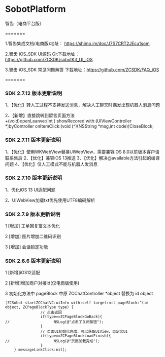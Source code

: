 # SobotPlatform
智齿（电商平台版） 




=======

1.智齿集成文档(电商版)地址： https://shimo.im/doc/J7S7CRT2JEcu1som   

2.智齿 iOS_SDK UI源码 Git下载地址：https://github.com/ZCSDK/sobotKit_UI_iOS  

3.智齿 iOS_SDK 常见问题解答 下载地址：https://github.com/ZCSDK/FAQ_iOS        

=======

### SDK 2.7.12 版本更新说明
1、【优化】转人工过程不支持发送消息，解决人工聊天时偶发出现机器人消息问题    

2、【新增】直接跳转到留言页面方法   
+(void)openLeanve:(int ) showRecored with:(UIViewController *)byController onItemClick:(void (^)(NSString *msg,int code))CloseBlock;



### SDK 2.7.11 版本更新说明
1、【优化】使用WKWebView替换UIWebView，需要兼容iOS 8.0以前版本客户请联系售后
2、【优化】兼容iOS 13推送
3、【优化】解决@available方法引起的编译问题
4、【优化】仅人工模式不能与机器人发消息


### SDK 2.7.10 版本更新说明   

1、优化iOS 13 UI适配问题  

2、UIWebView加载txt优先使用UTF8编码解析  


### SDK 2.7.9 版本更新说明  

1 [增加] 工单回复富文本优化  

2 [增加] 图片增加二维码识别  

3 [增加] 会话锁定功能  

### SDK 2.6.6 版本更新说明

1 [新增]iOS12适配

2 [新增]增加商户对接id(仅电商版使用)

3 初始化方法中 pageBlock 中原 ZCChatController *object 替换为 id object 

```
[ZCSobot startZCChatVC:uiInfo with:self target:nil pageBlock:^(id object, ZCPageBlockType type) {
                // 点击返回
                if(type==ZCPageBlockGoBack){
//                    NSLog(@"点击了关闭按钮");
                }
                // 页面UI初始化完成，可以获取UIView，自定义UI
                if(type==ZCPageBlockLoadFinish){
//                    NSLog(@"页面加载完成");
                }
    } messageLinkClick:nil];
```
